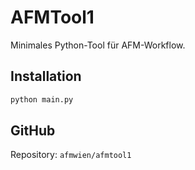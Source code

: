 # AFMTool1

Minimales Python-Tool für AFM-Workflow.

## Installation
```bash
python main.py
```

## GitHub
Repository: `afmwien/afmtool1`
